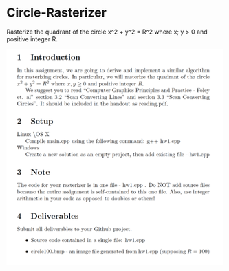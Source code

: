 # Circle-Rasterizer
Rasterize the quadrant of the circle x^2 + y^2 = R^2 where x; y > 0 and positive integer R.

![Image of Yaktocat](https://github.com/Mustafallica/Circle-Rasterizer/blob/master/Instructions.png)
